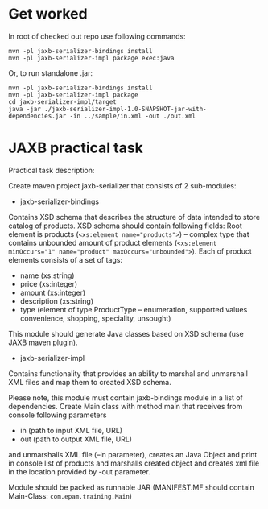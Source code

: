 # Get worked

In root of checked out repo use following commands:

```
mvn -pl jaxb-serializer-bindings install
mvn -pl jaxb-serializer-impl package exec:java
```
Or, to run standalone .jar:
```
mvn -pl jaxb-serializer-bindings install
mvn -pl jaxb-serializer-impl package 
cd jaxb-serializer-impl/target
java -jar ./jaxb-serializer-impl-1.0-SNAPSHOT-jar-with-dependencies.jar -in ../sample/in.xml -out ./out.xml
```

# JAXB practical task

Practical task description:

Create maven project jaxb-serializer that consists of 2 sub-modules:
* jaxb-serializer-bindings

Contains XSD schema that describes the structure of data intended to store catalog of products.
XSD schema should contain following fields:
Root element is products (`<xs:element name="products">`) – complex type that contains unbounded amount of product elements (`<xs:element minOccurs="1" name="product" maxOccurs="unbounded">`).
Each of product elements consists of a set of tags: 
- name (xs:string)
- price (xs:integer)
- amount (xs:integer)
- description (xs:string)
- type (element of type ProductType – enumeration, supported values convenience, shopping, speciality, unsought)

This module should generate Java classes based on XSD schema (use JAXB maven plugin).
* jaxb-serializer-impl

Contains functionality that provides an ability to marshal and unmarshall XML files and map them to created XSD schema.

Please note, this module must contain jaxb-bindings module in a list of dependencies.
Create Main class with method main that receives from console following parameters
- in (path to input XML file, URL)
- out (path to output XML file, URL)

and unmarshalls XML file (–in parameter), creates an Java Object and print in console list of products and marshalls created object and creates xml file in the location provided by -out parameter.

Module should be packed as runnable JAR (MANIFEST.MF should contain Main-Class: `com.epam.training.Main`)
